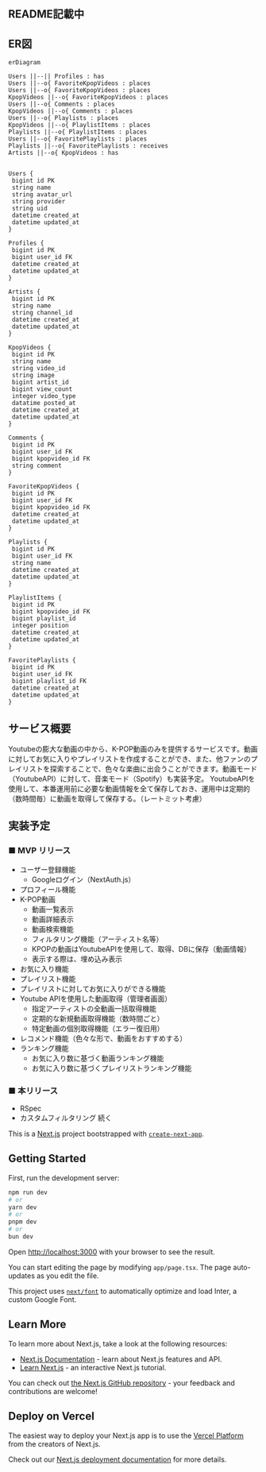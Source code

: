 ## README記載中

## ER図

```mermaid
erDiagram

Users ||--|| Profiles : has
Users ||--o{ FavoriteKpopVideos : places
Users ||--o{ FavoriteKpopVideos : places
KpopVideos ||--o{ FavoriteKpopVideos : places
Users ||--o{ Comments : places
KpopVideos ||--o{ Comments : places
Users ||--o{ Playlists : places
KpopVideos ||--o{ PlaylistItems : places
Playlists ||--o{ PlaylistItems : places
Users ||--o{ FavoritePlaylists : places
Playlists ||--o{ FavoritePlaylists : receives
Artists ||--o{ KpopVideos : has


Users {
 bigint id PK
 string name
 string avatar_url
 string provider
 string uid
 datetime created_at
 datetime updated_at
}

Profiles {
 bigint id PK
 bigint user_id FK
 datetime created_at
 datetime updated_at
}

Artists {
 bigint id PK
 string name
 string channel_id
 datetime created_at
 datetime updated_at
}

KpopVideos {
 bigint id PK
 string name
 string video_id
 string image
 bigint artist_id
 bigint view_count
 integer video_type
 datatime posted_at
 datetime created_at
 datetime updated_at
}

Comments {
 bigint id PK
 bigint user_id FK
 bigint kpopvideo_id FK
 string comment
}

FavoriteKpopVideos {
 bigint id PK
 bigint user_id FK
 bigint kpopvideo_id FK
 datetime created_at
 datetime updated_at
}

Playlists {
 bigint id PK
 bigint user_id FK
 string name
 datetime created_at
 datetime updated_at
}

PlaylistItems {
 bigint id PK
 bigint kpopvideo_id FK
 bigint playlist_id
 integer position
 datetime created_at
 datetime updated_at
}

FavoritePlaylists {
 bigint id PK
 bigint user_id FK
 bigint playlist_id FK
 datetime created_at
 datetime updated_at
}
```

## サービス概要
Youtubeの膨大な動画の中から、K-POP動画のみを提供するサービスです。動画に対してお気に入りやプレイリストを作成することができ、また、他ファンのプレイリストを探索することで、色々な楽曲に出会うことができます。動画モード（YoutubeAPI）に対して、音楽モード（Spotify）も実装予定。
YoutubeAPIを使用して、本番運用前に必要な動画情報を全て保存しておき、運用中は定期的（数時間毎）に動画を取得して保存する。（レートミット考慮）

## 実装予定
### ■ MVP リリース
- ユーザー登録機能
  - Googleログイン（NextAuth.js）
- プロフィール機能
- K-POP動画
  - 動画一覧表示
  - 動画詳細表示
  - 動画検索機能
  - フィルタリング機能（アーティスト名等）
  - KPOPの動画はYoutubeAPIを使用して、取得、DBに保存（動画情報）
  - 表示する際は、埋め込み表示
- お気に入り機能
- プレイリスト機能
- プレイリストに対してお気に入りができる機能
- Youtube APIを使用した動画取得（管理者画面）
  - 指定アーティストの全動画一括取得機能
  - 定期的な新規動画取得機能（数時間ごと）
  - 特定動画の個別取得機能（エラー復旧用）
- レコメンド機能（色々な形で、動画をおすすめする）
- ランキング機能
  - お気に入り数に基づく動画ランキング機能
  - お気に入り数に基づくプレイリストランキング機能

### ■ 本リリース
- RSpec
- カスタムフィルタリング
続く



This is a [Next.js](https://nextjs.org/) project bootstrapped with [`create-next-app`](https://github.com/vercel/next.js/tree/canary/packages/create-next-app).

## Getting Started

First, run the development server:

```bash
npm run dev
# or
yarn dev
# or
pnpm dev
# or
bun dev
```

Open [http://localhost:3000](http://localhost:3000) with your browser to see the result.

You can start editing the page by modifying `app/page.tsx`. The page auto-updates as you edit the file.

This project uses [`next/font`](https://nextjs.org/docs/basic-features/font-optimization) to automatically optimize and load Inter, a custom Google Font.

## Learn More

To learn more about Next.js, take a look at the following resources:

- [Next.js Documentation](https://nextjs.org/docs) - learn about Next.js features and API.
- [Learn Next.js](https://nextjs.org/learn) - an interactive Next.js tutorial.

You can check out [the Next.js GitHub repository](https://github.com/vercel/next.js/) - your feedback and contributions are welcome!

## Deploy on Vercel

The easiest way to deploy your Next.js app is to use the [Vercel Platform](https://vercel.com/new?utm_medium=default-template&filter=next.js&utm_source=create-next-app&utm_campaign=create-next-app-readme) from the creators of Next.js.

Check out our [Next.js deployment documentation](https://nextjs.org/docs/deployment) for more details.
